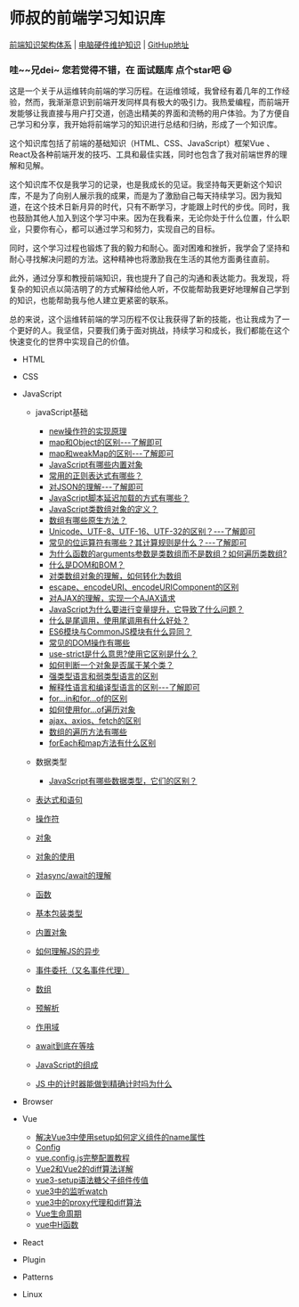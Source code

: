 # 师叔的前端学习知识库

[前端知识架构体系](https://www.yuque.com/xiaoshishu-xryij/bu40xs) | [电脑硬件维护知识](https://space.bilibili.com/1682566671?spm_id_from=333.1007.0.0) | [GitHup地址](https://github.com/xiaoshishux/BIOG)

### 哇~~兄dei~ 您若觉得不错，在 面试题库 点个star吧 😃



这是一个关于从运维转向前端的学习历程。在运维领域，我曾经有着几年的工作经验，然而，我渐渐意识到前端开发同样具有极大的吸引力。我热爱编程，而前端开发能够让我直接与用户打交道，创造出精美的界面和流畅的用户体验。为了方便自己学习和分享，我开始将前端学习的知识进行总结和归纳，形成了一个知识库。

这个知识库包括了前端的基础知识（HTML、CSS、JavaScript）框架Vue 、React及各种前端开发的技巧、工具和最佳实践，同时也包含了我对前端世界的理解和见解。

这个知识库不仅是我学习的记录，也是我成长的见证。我坚持每天更新这个知识库，不是为了向别人展示我的成果，而是为了激励自己每天持续学习。因为我知道，在这个技术日新月异的时代，只有不断学习，才能跟上时代的步伐。同时，我也鼓励其他人加入到这个学习中来。因为在我看来，无论你处于什么位置，什么职业，只要你有心，都可以通过学习和努力，实现自己的目标。

同时，这个学习过程也锻炼了我的毅力和耐心。面对困难和挫折，我学会了坚持和耐心寻找解决问题的方法。这种精神也将激励我在生活的其他方面勇往直前。

此外，通过分享和教授前端知识，我也提升了自己的沟通和表达能力。我发现，将复杂的知识点以简洁明了的方式解释给他人听，不仅能帮助我更好地理解自己学到的知识，也能帮助我与他人建立更紧密的联系。

总的来说，这个运维转前端的学习历程不仅让我获得了新的技能，也让我成为了一个更好的人。我坚信，只要我们勇于面对挑战，持续学习和成长，我们都能在这个快速变化的世界中实现自己的价值。




* HTML

* CSS

* JavaScript
  * javaScript基础
    * [new操作符的实现原理](JavaScript/JavaScript基础/new操作符的实现原理.md)
    * [map和Object的区别---了解即可](JavaScript/JavaScript基础/map和Object的区别---了解即可.md)
    * [map和weakMap的区别---了解即可](JavaScript/JavaScript基础/map和weakMap的区别---了解即可.md)
    * [JavaScript有哪些内置对象](JavaScript/JavaScript基础/JavaScript有哪些内置对象.md)
    * [常用的正则表达式有哪些？](JavaScript/JavaScript基础/常用的正则表达式有哪些？.md)
    * [对JSON的理解---了解即可](JavaScript/JavaScript基础/对JSON的理解---了解即可.md)
    * [JavaScript脚本延迟加载的方式有哪些？](JavaScript/JavaScript基础/JavaScript脚本延迟加载的方式有哪些？.md)
    * [JavaScript类数组对象的定义？](JavaScript/JavaScript基础/JavaScript类数组对象的定义？.md)
    * [数组有哪些原生方法？](JavaScript/JavaScript基础/数组有哪些原生方法？.md)
    * [Unicode、UTF-8、UTF-16、UTF-32的区别？---了解即可](JavaScript/JavaScript基础/Unicode、UTF-8、UTF-16、UTF-32的区别？---了解即可.md)
    * [常见的位运算符有哪些？其计算规则是什么？---了解即可](JavaScript/JavaScript基础/常见的位运算符有哪些？其计算规则是什么？---了解即可.md)
    * [为什么函数的arguments参数是类数组而不是数组？如何遍历类数组?](JavaScript/JavaScript基础/为什么函数的arguments参数是类数组而不是数组？如何遍历类数组?.md)
    * [什么是DOM和BOM？](JavaScript/JavaScript基础/什么是DOM和BOM？.md)
    * [对类数组对象的理解，如何转化为数组](JavaScript/JavaScript基础/对类数组对象的理解，如何转化为数组.md)
    * [escape、encodeURI、encodeURIComponent的区别](JavaScript/JavaScript基础/escape、encodeURI、encodeURIComponent的区别.md)
    * [对AJAX的理解，实现一个AJAX请求](JavaScript/JavaScript基础/对AJAX的理解，实现一个AJAX请求.md)
    * [JavaScript为什么要进行变量提升，它导致了什么问题？](JavaScript/JavaScript基础/JavaScript为什么要进行变量提升，它导致了什么问题？.md)
    * [什么是尾调用，使用尾调用有什么好处？](JavaScript/JavaScript基础/什么是尾调用，使用尾调用有什么好处？.md)
    * [ES6模块与CommonJS模块有什么异同？](JavaScript/JavaScript基础/ES6模块与CommonJS模块有什么异同？.md)
    * [常见的DOM操作有哪些](JavaScript/JavaScript基础/常见的DOM操作有哪些.md)
    * [use-strict是什么意思?使用它区别是什么？](JavaScript/JavaScript基础/use-strict是什么意思?使用它区别是什么？.md)
    * [如何判断一个对象是否属于某个类？](JavaScript/JavaScript基础/如何判断一个对象是否属于某个类？.md)
    * [强类型语言和弱类型语言的区别](JavaScript/JavaScript基础/强类型语言和弱类型语言的区别.md)
    * [解释性语言和编译型语言的区别---了解即可](JavaScript/JavaScript基础/解释性语言和编译型语言的区别---了解即可.md)
    * [for...in和for...of的区别](JavaScript/JavaScript基础/for...in和for...of的区别.md)
    * [如何使用for...of遍历对象](JavaScript/JavaScript基础/如何使用for...of遍历对象.md)
    * [ajax、axios、fetch的区别](JavaScript/JavaScript基础/ajax、axios、fetch的区别.md)
    * [数组的遍历方法有哪些](JavaScript/JavaScript基础/数组的遍历方法有哪些.md)
    * [forEach和map方法有什么区别](JavaScript/JavaScript基础/forEach和map方法有什么区别.md)

  * 数据类型
    * [JavaScript有哪些数据类型，它们的区别？](JavaScript/数据类型/JavaScript有哪些数据类型，它们的区别？.md)
  * [表达式和语句](JavaScript/表达式和语句.md)
  * [操作符](JavaScript/操作符.md)
  * [对象](JavaScript/对象.md)
  * [对象的使用](JavaScript/对象的使用.md)
  * [对async/await的理解](JavaScript/对asyncawait的理解.md)
  * [函数](JavaScript/函数.md)
  * [基本包装类型](JavaScript/基本包装类型.md)
  * [内置对象](JavaScript/内置对象.md)
  * [如何理解JS的异步](JavaScript/如何理解JS的异步.md)
  * [事件委托（又名事件代理）](JavaScript/事件委托（又名事件代理）.md)
  * [数组](JavaScript/数组.md)
  * [预解析](JavaScript/预解析.md)
  * [作用域](JavaScript/作用域.md)
  * [await到底在等啥](JavaScript/await到底在等啥？.md)
  * [JavaScript的组成](JavaScript/JavaScript的组成.md)
  * [JS 中的计时器能做到精确计时吗为什么](JavaScript/JS中的计时器能做到精确计时吗为什么.md)

* Browser

* Vue
  * [解决Vue3中使用setup如何定义组件的name属性](Vue/解决Vue3中使用setup如何定义组件的name属性.md)
  * [Config](Vue/vue.config.js)
  * [vue.config.js完整配置教程](Vue/vue.config.js完整配置教程.md)
  * [Vue2和Vue2的diff算法详解](Vue/Vue2和Vue2的diff算法详解)
  * [vue3-setup语法糖父子组件传值](Vue/vue3-setup语法糖父子组件传值.md)
  * [vue3中的监听watch](Vue/vue3中的监听watch.md)
  * [vue3中的proxy代理和diff算法](Vue/vue3中的proxy代理和diff算法.md)
  * [Vue生命周期](Vue/Vue生命周期.md) 
  * [vue中H函数](Vue/vue中H函数.md)

* React

* Plugin

* Patterns

* Linux